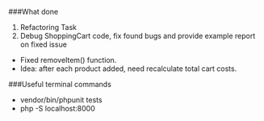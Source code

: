 ###What done
1. Refactoring Task 
2. Debug ShoppingCart code, fix found bugs and provide example report on fixed issue
- Fixed removeItem() function.
- Idea: after each product added, need recalculate total cart costs.


###Useful terminal commands
- vendor/bin/phpunit tests
- php -S localhost:8000


